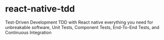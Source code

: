 # react-native-tdd

Test-Driven Development TDD with React native everything you need for unbreakable software, Unit Tests, Component Tests, End-To-End Tests, and Continuous Integration
